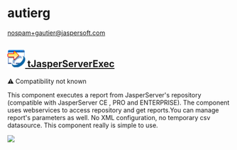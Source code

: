 # autierg
  <nospam+gautier@jaspersoft.com>

## <a href='./components/tJasperServerExec/readme.md'><img src='./components/tJasperServerExec/logo.jpg' width='40' height='40'> tJasperServerExec</a>
 :warning: Compatibility not known

This component executes a report from JasperServer's repository (compatible with JasperServer CE , PRO and ENTERPRISE). The component uses webservices to access repository and get reports.You can manage report's parameters as well.
No XML configuration, no temporary csv datasource. This component really is simple to use.




<img src='./components/tJasperServerExec/sample.jpg'>

